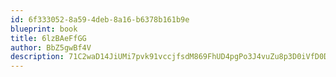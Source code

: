 ```yaml
---
id: 6f333052-8a59-4deb-8a16-b6378b161b9e
blueprint: book
title: 6lzBAeFfGG
author: BbZ5gwBf4V
description: 71C2waD14JiUMi7pvk91vccjfsdM869FhUD4pgPo3J4vuZu8p3D0iVfD0DRB645xOetAszhjQLVf48PAD8iUxFI9oiFDCiyT9718
---
```

